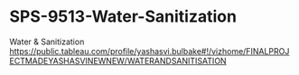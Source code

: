 # SPS-9513-Water-Sanitization
Water &amp; Sanitization
https://public.tableau.com/profile/yashasvi.bulbake#!/vizhome/FINALPROJECTMADEYASHASVINEWNEW/WATERANDSANITISATION
